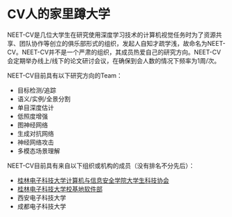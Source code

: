 # CV人的家里蹲大学  

NEET-CV是几位大学生在研究使用深度学习技术的计算机视觉任务时为了资源共享、团队协作等创立的俱乐部形式的组织，发起人自知才疏学浅，故命名为NEET-CV。NEET-CV并不是一个严肃的组织，其成员热爱自己的研究方向。NEET-CV会定期举办线上/线下的论文研讨会议，在确保到会人数的情况下频率为1周/次。

NEET-CV目前具有以下研究方向的Team：  
- 目标检测/追踪
- 语义/实例/全景分割
- 单目深度估计
- 低照度增强
- 图神经网络
- 生成对抗网络
- 神经网络攻击
- 多模态场景理解

NEET-CV目前具有来自以下组织或机构的成员（没有排名不分先后）：  
- [桂林电子科技大学计算机与信息安全学院大学生科技协会](https://hello.kexie.space/)
- [桂林电子科技大学校基地软件部](https://csd.guet.ltd/)
- 西安电子科技大学
- 成都电子科技大学
